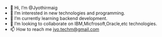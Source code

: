 - 👋 Hi, I’m @Jyothirmaig
- 👀 I’m interested in new technologies and programming.
- 🌱 I’m currently learning backend development.
- 💞️ I’m looking to collaborate on IBM,Micfrosoft,Oracle,etc technologies.
- 📫 How to reach me jyo.techm@gmail.com

<!---
Jyothirmaig/Jyothirmaig is a ✨ special ✨ repository because its `README.md` (this file) appears on your GitHub profile.
You can click the Preview link to take a look at your changes.
--->
